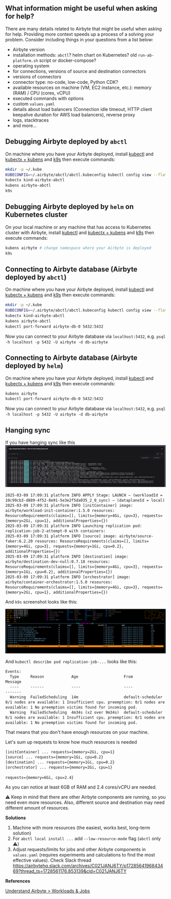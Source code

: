 ## What information might be useful when asking for help?

There are many details related to Airbyte that might be useful when asking for help. Providing more context speeds up a process of a solving your problem.
Consider including things in your questions from a list below:
* Airbyte version
* installation methods: `abctl`? helm chart on Kubernetes? old `run-ab-platform.sh` script or docker-compose?
* operating system
* for connections, versions of source and destination connectors
* versions of connectors
* connector type: no-code, low-code, Python CDK?
* available resources on machine (VM, EC2 instance, etc.): memory (RAM) / CPU (cores, vCPU)
* executed commands with options
* custom `values.yaml`
* details about load balancers (Connection idle timeout, HTTP client keepalive duration for AWS load balancers), reverse proxy
* logs, stacktraces
* and more...

## Debugging Airbyte deployed by `abctl`

On machine where you have your Airbyte deployed, install [kubectl](https://kubernetes.io/docs/tasks/tools/#kubectl) and [kubectx + kubens](https://github.com/ahmetb/kubectx) and [k9s](https://k9scli.io/)
then execute commands:

```bash
mkdir -p ~/.kube
KUBECONFIG=~/.airbyte/abctl/abctl.kubeconfig kubectl config view --flatten > ~/.kube/config
kubectx kind-airbyte-abctl
kubens airbyte-abctl
k9s
```

## Debugging Airbyte deployed by `helm` on Kubernetes cluster

On your local machine or any machine that has access to Kubernetes cluster with Airbyte, install [kubectl](https://kubernetes.io/docs/tasks/tools/#kubectl) and [kubectx + kubens](https://github.com/ahmetb/kubectx) and [k9s](https://k9scli.io/)
then execute commands:

```bash
kubens airbyte # change namespace where your Airbyte is deployed
k9s
```

## Connecting to Airbyte database (Airbyte deployed by `abctl`)

On machine where you have your Airbyte deployed, install [kubectl](https://kubernetes.io/docs/tasks/tools/#kubectl) and [kubectx + kubens](https://github.com/ahmetb/kubectx) and [k9s](https://k9scli.io/)
then execute commands:

```bash
mkdir -p ~/.kube
KUBECONFIG=~/.airbyte/abctl/abctl.kubeconfig kubectl config view --flatten > ~/.kube/config
kubectx kind-airbyte-abctl
kubens airbyte-abctl
kubectl port-forward airbyte-db-0 5432:5432
```

Now you can connect to your Airbyte database via `localhost:5432`, e.g. `psql -h localhost -p 5432 -U airbyte -d db-airbyte`

## Connecting to Airbyte database (Airbyte deployed by `helm`)

On machine where you have your Airbyte deployed, install [kubectl](https://kubernetes.io/docs/tasks/tools/#kubectl) and [kubectx + kubens](https://github.com/ahmetb/kubectx) and [k9s](https://k9scli.io/)
then execute commands:

```bash
kubens airbyte
kubectl port-forward airbyte-db-0 5432:5432
```

Now you can connect to your Airbyte database via `localhost:5432`, e.g. `psql -h localhost -p 5432 -U airbyte -d db-airbyte`

## Hanging sync

If you have hanging sync like this
![Logs](assets/logs.png)

```
2025-03-09 17:09:31 platform INFO APPLY Stage: LAUNCH — (workloadId = 10c99cb3-d889-4f52-8e91-5e3e2f5da035_2_0_sync) — (dataplaneId = local)
2025-03-09 17:09:31 platform INFO [initContainer] image: airbyte/workload-init-container:1.5.0 resources: ResourceRequirements(claims=[], limits={memory=4Gi, cpu=3}, requests={memory=2Gi, cpu=1}, additionalProperties={})
2025-03-09 17:09:31 platform INFO Launching replication pod: replication-job-2-attempt-0 with containers:
2025-03-09 17:09:31 platform INFO [source] image: airbyte/source-faker:6.2.20 resources: ResourceRequirements(claims=[], limits={memory=4Gi, cpu=3}, requests={memory=1Gi, cpu=0.2}, additionalProperties={})
2025-03-09 17:09:31 platform INFO [destination] image: airbyte/destination-dev-null:0.7.18 resources: ResourceRequirements(claims=[], limits={memory=4Gi, cpu=3}, requests={memory=1Gi, cpu=0.2}, additionalProperties={})
2025-03-09 17:09:31 platform INFO [orchestrator] image: airbyte/container-orchestrator:1.5.0 resources: ResourceRequirements(claims=[], limits={memory=4Gi, cpu=3}, requests={memory=2Gi, cpu=1}, additionalProperties={})
```

And `k9s` screenshot looks like this:

![replication-job pod](assets/replication-job-pod.png)

And `kubectl describe pod replication-job-...` looks like this:

```
Events:
  Type     Reason            Age                    From               Message
  ----     ------            ----                   ----               -------
  Warning  FailedScheduling  14m                    default-scheduler  0/1 nodes are available: 1 Insufficient cpu. preemption: 0/1 nodes are available: 1 No preemption victims found for incoming pod.
  Warning  FailedScheduling  4m34s (x2 over 9m34s)  default-scheduler  0/1 nodes are available: 1 Insufficient cpu. preemption: 0/1 nodes are available: 1 No preemption victims found for incoming pod.
```

That means that you don't have enough resources on your machine.

Let's sum up requests to know how much resources is needed

```
[initContainer] ... requests={memory=2Gi, cpu=1}
[source] ... requests={memory=1Gi, cpu=0.2}
[destination] ... requests={memory=1Gi, cpu=0.2}
[orchestrator] ... requests={memory=2Gi, cpu=1}

requests={memory=6Gi, cpu=2.4}
```

As you can notice at least 6GB of RAM and 2.4 cores/vCPU are needed.

:warning: Keep in mind that there are other Airbyte components are running, so you need even more resources. Also, different source and destination may need different amount of resources.

**Solutions**

1. Machine with more resources (the easiest, works best, long-term solution)
2. For `abctl local install ...` add `--low-resource-mode` flag (`abctl` only :warning:)
3. Adjust requests/limits for jobs and other Airbyte components in `values.yaml` (requires experiments and calculations to find the most effective values). Check Slack thread https://airbytehq.slack.com/archives/C021JANJ6TY/p1728564196843469?thread_ts=1728561176.853139&cid=C021JANJ6TY

**References**

[Understand Airbyte > Workloads & Jobs](https://docs.airbyte.com/understanding-airbyte/jobs)
